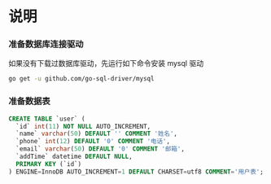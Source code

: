 # 说明

### 准备数据库连接驱动
如果没有下载过数据库驱动，先运行如下命令安装 mysql 驱动
```bash
go get -u github.com/go-sql-driver/mysql
```

### 准备数据表
```sql
CREATE TABLE `user` (
  `id` int(11) NOT NULL AUTO_INCREMENT,
  `name` varchar(50) DEFAULT '' COMMENT '姓名',
  `phone` int(12) DEFAULT '0' COMMENT '电话',
  `email` varchar(50) DEFAULT '0' COMMENT '邮箱',
  `addTime` datetime DEFAULT NULL,
  PRIMARY KEY (`id`)
) ENGINE=InnoDB AUTO_INCREMENT=1 DEFAULT CHARSET=utf8 COMMENT='用户表';
```